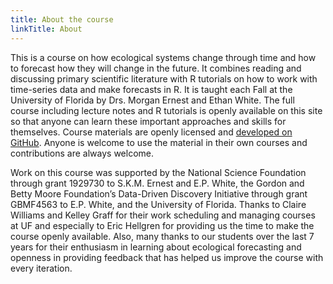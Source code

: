 ```yaml
---
title: About the course
linkTitle: About
---
```


This is a course on how ecological systems change through time and how to forecast how they will change in the future.
It combines reading and discussing primary scientific literature with R tutorials on how to work with time-series data and make forecasts in R.
It is taught each Fall at the University of Florida by Drs. Morgan Ernest and Ethan White.
The full course including lecture notes and R tutorials is openly available on this site so that anyone can learn these important approaches and skills for themselves.
Course materials are openly licensed and <a href="https://github.com/weecology/forecasting-course">developed on GitHub</a>.
Anyone is welcome to use the material in their own courses and contributions are always welcome.

Work on this course was supported by the National Science Foundation through grant 1929730 to S.K.M. Ernest and E.P. White, the Gordon and Betty Moore Foundation’s Data-Driven Discovery Initiative through grant GBMF4563 to E.P. White, and the University of Florida. Thanks to Claire Williams and Kelley Graff for their work scheduling and managing courses at UF and especially to Eric Hellgren for providing us the time to make the course openly available. Also, many thanks to our students over the last 7 years for their enthusiasm in learning about ecological forecasting and openness in providing feedback that has helped us improve the course with every iteration.
